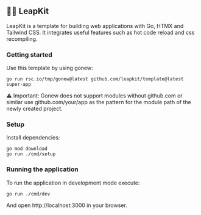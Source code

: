 ## 🎒🚀 LeapKit

LeapKit is a template for building web applications with Go, HTMX and Tailwind CSS. It integrates useful features such as hot code reload and css recompiling.

### Getting started

Use this template by using gonew:

```
go run rsc.io/tmp/gonew@latest github.com/leapkit/template@latest super-app
```

⚠️ Important: Gonew does not support modules without github.com or similar use github.com/your/app as the pattern for the module path of the newly created project.

### Setup

Install dependencies:

```
go mod download
go run ./cmd/setup
```

### Running the application

To run the application in development mode execute:

```
go run ./cmd/dev
```

And open http://localhost:3000 in your browser.
